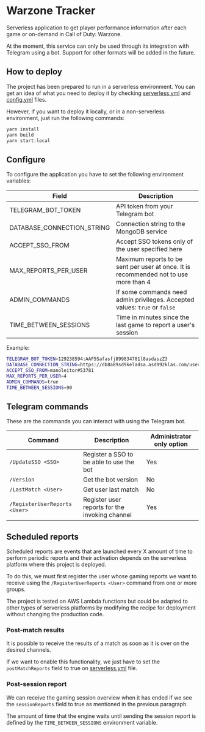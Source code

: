 # Warzone Tracker

Serverless application to get player performance information after each game or on-demand in Call of Duty: Warzone.

At the moment, this service can only be used through its integration with Telegram using a bot. Support for other formats will be added in the future.

## How to deploy

The project has been prepared to run in a serverless environment. You can get an idea of what you need to deploy it by checking [serverless.yml](./serverless.yml) and [config.yml](./circleci/config.yml) files.

However, if you want to deploy it locally, or in a non-serverless environment, just run the following commands:

``` bash
yarn install
yarn build
yarn start:local
```

## Configure

To configure the application you have to set the following environment variables:

| Field | Description |
|-|-|
| TELEGRAM_BOT_TOKEN | API token from your Telegram bot |
| DATABASE_CONNECTION_STRING | Connection string to the MongoDB service |
| ACCEPT_SSO_FROM | Accept SSO tokens only of the user specified here |
| MAX_REPORTS_PER_USER | Maximum reports to be sent per user at once. It is recommended not to use more than 4 |
| ADMIN_COMMANDS | If some commands need admin privileges. Accepted values: `true` or `false` |
| TIME_BETWEEN_SESSIONS | Time in minutes since the last game to report a user's session |

Example:

``` bash
TELEGRAM_BOT_TOKEN=129238594:AAF5Safasfj899834781l8asdaszZ3
DATABASE_CONNECTION_STRING=https://db8a89sd9keladsa.asd992klas.com/user=9384839
ACCEPT_SSO_FROM=manoleitor#53781
MAX_REPORTS_PER_USER=4
ADMIN_COMMANDS=true
TIME_BETWEEN_SESSIONS=90
```

## Telegram commands

These are the commands you can interact with using the Telegram bot.

| Command | Description | Administrator only option |
|-|-|-|
| `/UpdateSSO <SSO>` | Register a SSO to be able to use the bot | Yes |
| `/Version` | Get the bot version | No |
| `/LastMatch <User>` | Get user last match | No |
| `/RegisterUserReports <User>` | Register user reports for the invoking channel | Yes |

## Scheduled reports

Scheduled reports are events that are launched every X amount of time to perform periodic reports and their activation depends on the serverless platform where this project is deployed.

To do this, we must first register the user whose gaming reports we want to receive using the `/RegisterUserReports <User>` command from one or more groups.

The project is tested on AWS Lambda functions but could be adapted to other types of serverless platforms by modifying the recipe for deployment without changing the production code.

### Post-match results

It is possible to receive the results of a match as soon as it is over on the desired channels.

If we want to enable this functionality, we just have to set the `postMatchReports` field to true on [serverless.yml](./serverless.yml) file.

### Post-session report

We can receive the gaming session overview when it has ended if we see the `sessionReports` field to true as mentioned in the previous paragraph.

The amount of time that the engine waits until sending the session report is defined by the `TIME_BETWEEN_SESSIONS` environment variable.
